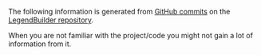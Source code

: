 The following information is generated from [GitHub commits](https://github.com/SteveVanOpstal/LegendBuilder/commits/master) on the [LegendBuilder repository](https://github.com/SteveVanOpstal/LegendBuilder).

When you are not familiar with the project/code you might not gain a lot of information from it.
